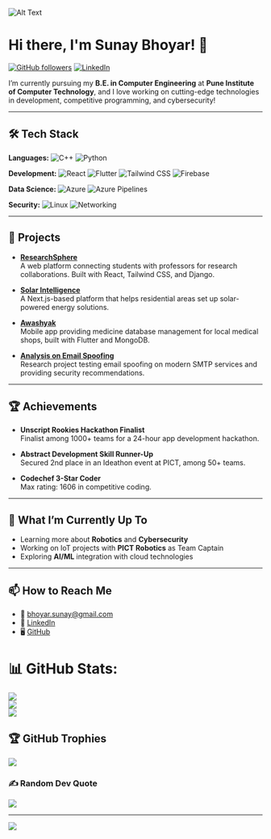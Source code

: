 ![Alt Text](https://user-images.githubusercontent.com/74038190/225813708-98b745f2-7d22-48cf-9150-083f1b00d6c9.gif)
# Hi there, I'm Sunay Bhoyar! 👋

[![GitHub followers](https://img.shields.io/github/followers/SunayBhoyar?label=Follow&style=social)](https://github.com/SunayBhoyar)
[![LinkedIn](https://img.shields.io/badge/LinkedIn-Connect-blue?style=social&logo=linkedin)](https://www.linkedin.com/in/sunaybhoyar/)

I’m currently pursuing my **B.E. in Computer Engineering** at **Pune Institute of Computer Technology**, and I love working on cutting-edge technologies in development, competitive programming, and cybersecurity!

---

## 🛠️ Tech Stack

**Languages:**
![C++](https://img.shields.io/badge/-C++-00599C?logo=c%2B%2B&logoColor=white)
![Python](https://img.shields.io/badge/-Python-3776AB?logo=python&logoColor=white)

**Development:**
![React](https://img.shields.io/badge/-React-61DAFB?logo=react&logoColor=black)
![Flutter](https://img.shields.io/badge/-Flutter-02569B?logo=flutter&logoColor=white)
![Tailwind CSS](https://img.shields.io/badge/-Tailwind%20CSS-38B2AC?logo=tailwind-css&logoColor=white)
![Firebase](https://img.shields.io/badge/-Firebase-FFCA28?logo=firebase&logoColor=black)

**Data Science:**
![Azure](https://img.shields.io/badge/-Azure-0078D4?logo=microsoft-azure&logoColor=white)
![Azure Pipelines](https://img.shields.io/badge/-Azure%20Pipelines-2560E0?logo=azure-pipelines&logoColor=white)

**Security:**
![Linux](https://img.shields.io/badge/-Linux-FCC624?logo=linux&logoColor=black)
![Networking](https://img.shields.io/badge/-Networking-1DA1F2?logo=network)

---

## 🚀 Projects

- **[ResearchSphere](https://github.com/kishanlalchoudhary/ResearchSphere)**  
  A web platform connecting students with professors for research collaborations. Built with React, Tailwind CSS, and Django.

- **[Solar Intelligence](https://github.com/shxntanu/solar-intelligence/tree/main/client)**  
  A Next.js-based platform that helps residential areas set up solar-powered energy solutions.

- **[Awashyak](https://inc-awashyak-ba65-git-fork-ameyjoshi3068-master-sunaybhoyar.vercel.app/)**  
  Mobile app providing medicine database management for local medical shops, built with Flutter and MongoDB.

- **[Analysis on Email Spoofing](https://drive.google.com/file/d/1vwojoe1XLZ_epWh3pNisJtfIeLSnOWrh/view?usp=sharing)**  
  Research project testing email spoofing on modern SMTP services and providing security recommendations.

---

## 🏆 Achievements

- **Unscript Rookies Hackathon Finalist**  
  Finalist among 1000+ teams for a 24-hour app development hackathon.

- **Abstract Development Skill Runner-Up**  
  Secured 2nd place in an Ideathon event at PICT, among 50+ teams.

- **Codechef 3-Star Coder**  
  Max rating: 1606 in competitive coding.

---

## 🎯 What I’m Currently Up To

- Learning more about **Robotics** and **Cybersecurity**
- Working on IoT projects with **PICT Robotics** as Team Captain
- Exploring **AI/ML** integration with cloud technologies

---

## 📫 How to Reach Me

- 📧 [bhoyar.sunay@gmail.com](mailto:bhoyar.sunay@gmail.com)
- 💼 [LinkedIn](https://www.linkedin.com/in/sunaybhoyar/)
- 🖥️ [GitHub](https://github.com/SunayBhoyar)

# 📊 GitHub Stats:
![](https://github-readme-stats.vercel.app/api?username=SunayBhoyar&theme=merko&hide_border=true&include_all_commits=false&count_private=false)<br/>
![](https://github-readme-streak-stats.herokuapp.com/?user=SunayBhoyar&theme=merko&hide_border=true)<br/>
![](https://github-readme-stats.vercel.app/api/top-langs/?username=SunayBhoyar&theme=merko&hide_border=true&include_all_commits=false&count_private=false&layout=compact)

## 🏆 GitHub Trophies
![](https://github-profile-trophy.vercel.app/?username=SunayBhoyar&theme=tokyonight&no-frame=true&no-bg=true&margin-w=4)

### ✍️ Random Dev Quote
![](https://quotes-github-readme.vercel.app/api?type=vetical&theme=tokyonight)

---
[![](https://visitcount.itsvg.in/api?id=SunayBhoyar&icon=6&color=0)](https://visitcount.itsvg.in)

<!-- Proudly created with GPRM ( https://gprm.itsvg.in ) -->
